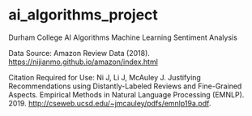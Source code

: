 # ai_algorithms_project
Durham College AI Algorithms
Machine Learning Sentiment Analysis

Data Source: Amazon Review Data (2018).  https://nijianmo.github.io/amazon/index.html

Citation Required for Use:
Ni J, Li J, McAuley J.  Justifying Recommendations using Distantly-Labeled Reviews and Fine-Grained Aspects.  Empirical Methods in Natural Language Processing (EMNLP).  2019. http://cseweb.ucsd.edu/~jmcauley/pdfs/emnlp19a.pdf.  

